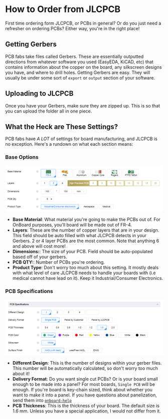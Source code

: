 # How to Order from JLCPCB
First time ordering form JLCPCB, or PCBs in general? Or do you just need a refresher on ordering PCBs? Either way, you're in the right place!

## Getting Gerbers
PCB fabs take files called Gerbers. These are essentially outputted directions from whatever software you used (EasyEDA, KiCAD, etc) that contains information about the copper on the board, any silkscreen designs you have, and where to drill holes. Getting Gerbers are easy. They will usually be under some sort of `export` or `output` section of your software.

[//]: # (To-do: Add in section about EasyEDA export)

## Uploading to JLCPCB
Once you have your Gerbers, make sure they are zipped up. This is so that you can upload the folder all in one piece.

## What the Heck are These Settings?
PCB fabs have *A LOT* of settings for board manufacturing, and JLCPCB is no exception. Here's a rundown on what each section means:

### Base Options
![Base options for JLCPCB](images/ordering/base-options.png)

- **Base Material**: What material you're going to make the PCBs out of. For OnBoard purposes, you'll board will be made out of FR-4.
- **Layers**: These are the number of copper layers that are in your design. This field should be auto filled with what JLCPCB detects in your Gerbers. 2 or 4 layer PCBs are the most common. Note that anything 6 and above will cost more!
- **Dimensions:**: The size of your PCB. Field should be auto-populated based off of your gerbers.
- **PCB QTY:**: Number of PCBs you're ordering.
- **Product Type**: Don't worry too much about this setting. It mostly deals with what level of care JLCPCB needs to handle your boards with (i.e medical cannot have lead on it). Keep it Industrial/Consumer Electronics.

### PCB Specifications
![PCB specifications for JLCPCB](images/ordering/PCB-specifications.png)
- **Different Design**: This is the number of designs within your gerber files. This number will be automatically calculated, so don't worry too much about it!
- **Delivery Format**: Do you want single cut PCBs? Or is your board small enough to be made into a panel? For most boards, `Single PCB` will be enough. If you're board is key-chain sized, think about whether you want to make it into a panel. If you have questions about panelization, send them into [`onboard-help`]()
- **PCB Thickness**: This is the thickness of your board. The default size is 1.6 mm. Unless you have a special application, I would not differ from it.
<!-- - **PCB Color**: 
- **Silkscreen**: 
- **Surface Finish**: 

### High-spec Options
![High spec options](images/ordering/high-spec-options.png)
- **Outer Copper Weight**: 
- **Via Covering**: 
- **Board Outline Tolerance**: 
- **Confirm Production File**: 
- **Remove Order Number**: 
- **Flyer Probe Test**: 
- **Gold Fingers**: 
- **Castellated Holes**:  -->


<!-- [//]: # (To-do: Add in section about assembly) -->